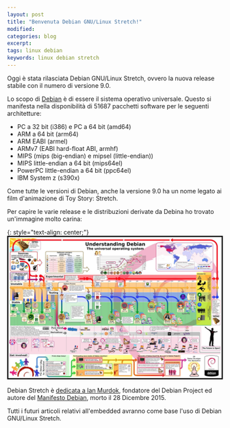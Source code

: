 ```yaml
---
layout: post
title: "Benvenuta Debian GNU/Linux Stretch!"
modified:
categories: blog
excerpt:
tags: linux debian
keywords: linux debian stretch
---
```


Oggi è stata rilasciata Debian GNU/Linux Stretch, ovvero la nuova release stabile con il numero di versione 9.0.

Lo scopo di [Debian](https://www.debian.org/) è di essere il sistema operativo universale. Questo si manifesta nella disponibilità di 51687 pacchetti software per le seguenti architetture:
* PC a 32 bit (i386) e PC a 64 bit (amd64)
* ARM a 64 bit (arm64)
* ARM EABI (armel)
* ARMv7 (EABI hard-float ABI, armhf)
* MIPS (mips (big-endian) e mipsel (little-endian))
* MIPS little-endian a 64 bit (mips64el)
* PowerPC little-endian a 64 bit (ppc64el)
* IBM System z (s390x) 

Come tutte le versioni di Debian, anche la versione 9.0 ha un nome legato ai film d'animazione di Toy Story: Stretch.

Per capire le varie release e le distribuzioni derivate da Debina ho trovato un'immagine molto carina:

{: style="text-align: center;"}
![Unserstanding debian](/images/understanding-debian.jpg)

Debian Stretch è [dedicata a Ian Murdok](http://ftp.debian.org/debian/doc/dedication/dedication-9.0.txt), fondatore del Debian Project ed autore del [Manifesto Debian](https://it.wikipedia.org/wiki/Manifesto_Debian), morto il 28 Dicembre 2015.

Tutti i futuri articoli relativi all'embedded avranno come base l'uso di Debian GNU/Linux Stretch.
